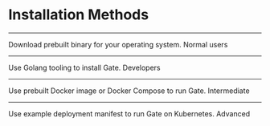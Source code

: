 # Installation Methods

---

<VPButton text="Binary" href="/guide/install/binaries"/> Download prebuilt binary for your operating system. <VPBadge>Normal users</VPBadge>

---

<VPButton text="Golang" href="/guide/install/go"/> Use Golang tooling to install Gate. <VPBadge>Developers</VPBadge>

---

<VPButton text="Docker" href="/guide/install/docker"/> Use prebuilt Docker image or Docker Compose to run Gate. <VPBadge>Intermediate</VPBadge>

---

<VPButton text="Kubernetes" href="/guide/install/kubernetes"/> Use example deployment manifest to run Gate on Kubernetes. <VPBadge>Advanced</VPBadge>
